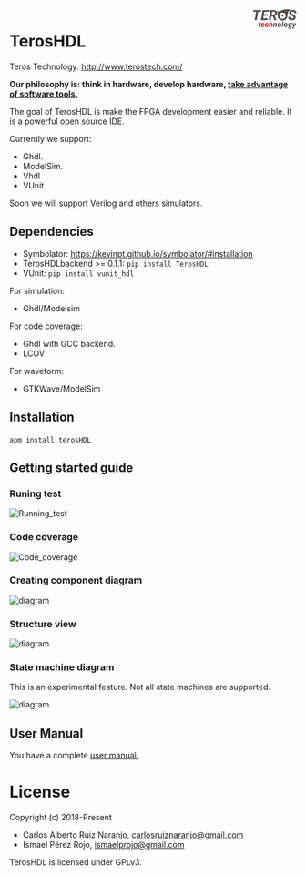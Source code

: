 <img src="./doc/images/teros_logo.png" align="right" width=15%>

# TerosHDL

Teros Technology: http://www.terostech.com/


**Our philosophy is: think in hardware, develop hardware, [take advantage of software tools.](https://github.com/qarlosalberto/fpga-knife)**

The goal of TerosHDL is make the FPGA development easier and reliable.  It is a powerful open source IDE.


Currently we support:

- Ghdl.
- ModelSim.
- Vhdl
- VUnit.

Soon we will support Verilog and others simulators.


## Dependencies

- Symbolator: https://kevinpt.github.io/symbolator/#installation
- TerosHDLbackend >= 0.1.1:
```pip install TerosHDL```
- VUnit:
```pip install vunit_hdl```

For simulation:

- Ghdl/Modelsim

For code coverage:

- Ghdl with GCC backend.
- LCOV

For waveform:

- GTKWave/ModelSim

## Installation

```apm install terosHDL```

## Getting started guide

### Runing test

![Running_test](https://raw.githubusercontent.com/TerosTechnology/terosHDL/develop/doc/images/run_test.gif
)

### Code coverage

![Code_coverage](https://raw.githubusercontent.com/TerosTechnology/terosHDL/develop/doc/images/code_coverage_1.gif
)

### Creating component diagram

![diagram](https://raw.githubusercontent.com/TerosTechnology/terosHDL/develop/doc/images/diagram.gif)

### Structure view

![diagram](https://raw.githubusercontent.com/TerosTechnology/terosHDL/develop/doc/images/view.gif)

### State machine diagram

This is an experimental feature. Not all state machines are supported.

![diagram](https://raw.githubusercontent.com/TerosTechnology/terosHDL/develop/doc/images/state_machine.gif
)

## User Manual

You have a complete [user manual.](https://github.com/TerosTechnology/terosHDL/blob/master/doc/User_Manual.md)

# License

Copyright (c) 2018-Present
- Carlos Alberto Ruiz Naranjo, <carlosruiznaranjo@gmail.com>
- Ismael Pérez Rojo, <ismaelprojo@gmail.com>

TerosHDL is licensed under GPLv3.
